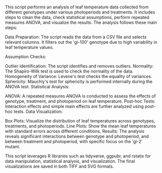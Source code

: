 This script performs an analysis of leaf temperature data collected from different genotypes under various photoperiods and treatments. It includes steps to clean the data, check statistical assumptions, perform repeated measures ANOVA, and visualize the results. The analysis follows these main steps:

Data Preparation: The script reads the data from a CSV file and selects relevant columns. It filters out the 'gi-100' genotype due to high variability in leaf temperature values.

Assumption Checks:

Outlier Identification: The script identifies and removes outliers.
Normality: The Shapiro-Wilk test is used to check the normality of the data.
Homogeneity of Variance: Levene's test checks the equality of variances.
Sphericity: Mauchly's test for sphericity is performed internally during the ANOVA test.
Statistical Analysis:

ANOVA: A repeated measures ANOVA is conducted to assess the effects of genotype, treatment, and photoperiod on leaf temperature.
Post-hoc Tests: Interaction effects and simple main effects are further analyzed using post-hoc tests.
Data Visualization:

Box Plots: Visualize the distribution of leaf temperatures across genotypes, treatments, and photoperiods.
Line Plots: Show the mean leaf temperatures with standard errors across different conditions.
Results: The analysis reveals significant interactions between genotype and photoperiod, and between treatment and photoperiod, with specific focus on the 'gi-2' mutant.

This script leverages R libraries such as tidyverse, ggpubr, and rstatix for data manipulation, statistical analysis, and visualization. The final visualizations are saved in both TIFF and SVG formats.






